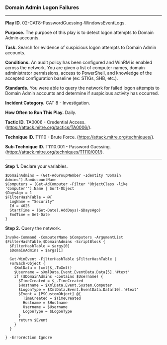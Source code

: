 ### Domain Admin Logon Failures

---

**Play ID.** 02-CAT8-PasswordGuessing-WindowsEventLogs.

**Purpose.** The purpose of this play is to detect logon attempts to Domain Admin accounts.

**Task.** Search for evidence of suspicious logon attempts to Domain Admin accounts.

**Conditions.** An audit policy has been configured and WinRM is enabled across the network. You are given a list of computer names, domain administrator permissions, access to PowerShell, and knowledge of the accepted configuration baseline (ex: STIGs, SHB, etc.).

**Standards.** You were able to query the network for failed logon attempts to Domain Admin accounts and determine if suspicious activity has occurred. 

**Incident Category.** CAT 8 - Investigation.

**How Often to Run This Play.** Daily. 

**Tactic ID.** TA0006 - Credential Access. (https://attack.mitre.org/tactics/TA0006/).

**Technique ID.** T1110 - Brute Force. (https://attack.mitre.org/techniques/).

**Sub-Technique ID.** T1110.001 - Password Guessing. (https://attack.mitre.org/techniques/T1110/001/).

---

**Step 1.** Declare your variables.
```pwsh
$DomainAdmins = (Get-AdGroupMember -Identity "Domain Admins").SamAccountName
$Computers = (Get-AdComputer -Filter "ObjectClass -like 'Computer'").Name | Sort-Object
$DaysAgo = 1
$FilterHashTable = @{
  LogName = "Security"
  Id = 4625
  StartTime = (Get-Date).AddDays(-$DaysAgo)
  EndTime = Get-Date
}
```

**Step 2.** Query the network.
```pwsh
Invoke-Command -ComputerName $Computers -ArgumentList $FilterHashTable,$DomainAdmins -ScriptBlock {
  $FilterHashTable = $args[0]
  $DomainAdmins = $args[1]
  
  Get-WinEvent -FilterHashTable $FilterHashTable |
  ForEach-Object {
    $XmlData = [xml]$_.ToXml()
    $Username = $XmlData.Event.EventData.Data[5].'#text'
    if ($DomainAdmins -contains $Username) {
      $TimeCreated = $_.TimeCreated
      $Hostname = $XmlData.Event.System.Computer
      $LogonType = $XmlData.Event.EventData.Data[10].'#text'
      $Event = [PSCustomObject] @{
        TimeCreated = $TimeCreated
        Hostname = $Hostname
        Username = $Username
        LogonType = $LogonType
      }
      return $Event
    }
  }

} -ErrorAction Ignore

```
